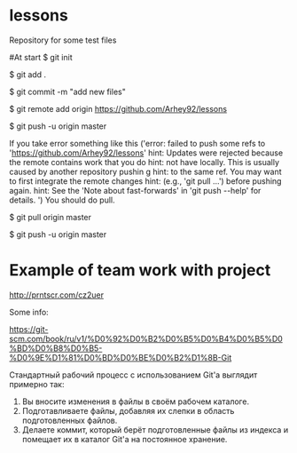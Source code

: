 # lessons
Repository for some test files

#At start
$ git init 

$ git add .

$ git commit -m "add new files"

$ git remote add origin https://github.com/Arhey92/lessons

$ git push -u origin master

If you take error something like this ('error: failed to push some refs to 'https://github.com/Arhey92/lessons'
                                        hint: Updates were rejected because the remote contains work that you do
                                        hint: not have locally. This is usually caused by another repository pushin             g
                                        hint: to the same ref. You may want to first integrate the remote changes
                                        hint: (e.g., 'git pull ...') before pushing again.
                                        hint: See the 'Note about fast-forwards' in 'git push --help' for details.
')
You should do pull.

$ git pull origin master

$ git push -u origin master

# Example of team work with project
http://prntscr.com/cz2uer

Some info:

https://git-scm.com/book/ru/v1/%D0%92%D0%B2%D0%B5%D0%B4%D0%B5%D0%BD%D0%B8%D0%B5-%D0%9E%D1%81%D0%BD%D0%BE%D0%B2%D1%8B-Git


Стандартный рабочий процесс с использованием Git'а выглядит примерно так:

1. Вы вносите изменения в файлы в своём рабочем каталоге.
2. Подготавливаете файлы, добавляя их слепки в область подготовленных файлов.
3. Делаете коммит, который берёт подготовленные файлы из индекса и помещает их в каталог Git'а на постоянное хранение.